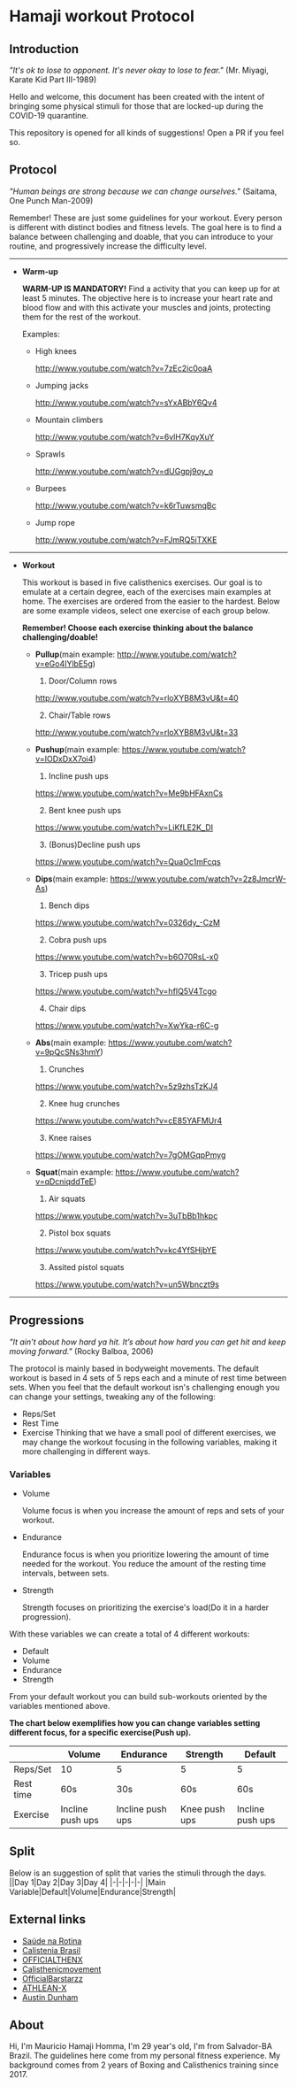 # Hamaji workout Protocol

## Introduction

  _"It's ok to lose to opponent. It's never okay to lose to fear."_ (Mr. Miyagi, Karate Kid Part III-1989)

Hello and welcome, this  document has been created with the intent of bringing some physical stimuli for those that are locked-up during the COVID-19 quarantine.

This repository is opened for all kinds of suggestions! Open a PR if you feel so. 

## Protocol

  _"Human beings are strong because we can change ourselves."_ (Saitama, One Punch Man-2009)

Remember! These are just some guidelines for your workout. Every person is different with distinct bodies and fitness levels. The goal here is to find a balance between challenging and doable, that you can introduce to your routine, and progressively increase the difficulty level.

---

* **Warm-up**

  **WARM-UP IS MANDATORY!** Find a activity that you can keep up for at least 5 minutes. The objective here is to increase your heart rate and blood flow and with this activate your muscles and joints, protecting them for the rest of the workout.

  Examples:
  
  * High knees

    http://www.youtube.com/watch?v=7zEc2ic0oaA

  * Jumping jacks
    
    http://www.youtube.com/watch?v=sYxABbY6Qv4

  * Mountain climbers

    http://www.youtube.com/watch?v=6vlH7KqyXuY

  * Sprawls

    http://www.youtube.com/watch?v=dUGgpj9oy_o

  * Burpees

    http://www.youtube.com/watch?v=k6rTuwsmqBc

  * Jump rope

    http://www.youtube.com/watch?v=FJmRQ5iTXKE

---

* **Workout**

  This workout is based in five calisthenics exercises. Our goal is to emulate at a certain degree, each of the exercises main examples at home. The exercises are ordered from the easier to the hardest. Below are some example videos, select one exercise of each group below. 
  
  **Remember! Choose each exercise thinking about the balance challenging/doable!**

  * **Pullup**(main example: http://www.youtube.com/watch?v=eGo4IYlbE5g)

    1. Door/Column rows

      http://www.youtube.com/watch?v=rloXYB8M3vU&t=40

    2. Chair/Table rows

      http://www.youtube.com/watch?v=rloXYB8M3vU&t=33

  * **Pushup**(main example: https://www.youtube.com/watch?v=IODxDxX7oi4)

    1. Incline push ups

      https://www.youtube.com/watch?v=Me9bHFAxnCs      

    2. Bent knee push ups

      https://www.youtube.com/watch?v=LiKfLE2K_DI

    3. (Bonus)Decline push ups

      https://www.youtube.com/watch?v=QuaOc1mFcqs

  * **Dips**(main example: https://www.youtube.com/watch?v=2z8JmcrW-As)

    1. Bench dips

      https://www.youtube.com/watch?v=0326dy_-CzM

    2. Cobra push ups

      https://www.youtube.com/watch?v=b6O70RsL-x0

    3. Tricep push ups

      https://www.youtube.com/watch?v=hfIQ5V4Tcgo

    4. Chair dips

      https://www.youtube.com/watch?v=XwYka-r6C-g

  * **Abs**(main example: https://www.youtube.com/watch?v=9pQcSNs3hmY)

    1. Crunches

      https://www.youtube.com/watch?v=5z9zhsTzKJ4

    2. Knee hug crunches

      https://www.youtube.com/watch?v=cE85YAFMUr4

    3. Knee raises

      https://www.youtube.com/watch?v=7gOMGqpPmyg

  * **Squat**(main example: https://www.youtube.com/watch?v=qDcniqddTeE)

    1. Air squats

      https://www.youtube.com/watch?v=3uTbBb1hkpc

    2. Pistol box squats

      https://www.youtube.com/watch?v=kc4YfSHjbYE

    3. Assited pistol squats

      https://www.youtube.com/watch?v=un5Wbnczt9s

---

## Progressions

_"It ain’t about how hard ya hit. It’s about how hard you can get hit and keep moving forward."_ (Rocky Balboa, 2006)

The protocol is mainly based in bodyweight movements. The default workout is based in 4 sets of 5 reps each and a minute of rest time between sets. When you feel that the default workout isn's challenging enough you can change your settings, tweaking any of the following:
- Reps/Set
- Rest Time
- Exercise
Thinking that we have a small pool of different exercises, we may change the workout focusing in the following variables, making it more challenging in different ways.

### Variables

  * Volume

    Volume focus is when you increase the amount of reps and sets of your workout.

  * Endurance

    Endurance focus is when you prioritize lowering the amount of time needed for the workout. You reduce the amount of the resting time intervals, between sets.

  * Strength
    
    Strength focuses on prioritizing the exercise's load(Do it in a harder progression).

With these variables we can create a total of 4 different workouts:
  - Default
  - Volume
  - Endurance
  - Strength

From your default workout you can build sub-workouts oriented by the variables mentioned above.

**The chart below exemplifies how you can change variables setting different focus, for a specific exercise(Push up).**

||Volume|Endurance|Strength|Default|
|-|-|-|-|-|
|Reps/Set|10|5|5|5|
|Rest time|60s|30s|60s|60s|
|Exercise|Incline push ups|Incline push ups|Knee push ups|Incline push ups|

## Split
Below is an suggestion of split that varies the stimuli through the days.
||Day 1|Day 2|Day 3|Day 4|
|-|-|-|-|-|
|Main Variable|Default|Volume|Endurance|Strength|

## External links

* [Saúde na Rotina](https://www.youtube.com/user/SaudenaRotina)
* [Calistenia Brasil](https://www.youtube.com/user/calisteniabrasil)
* [OFFICIALTHENX](https://www.youtube.com/user/TheMiamiTrainer)
* [Calisthenicmovement](https://www.youtube.com/user/Calisthenicmovement)
* [OfficialBarstarzz](https://www.youtube.com/user/OfficialBarstarzz)
* [ATHLEAN-X](https://www.youtube.com/user/JDCav24)
* [Austin Dunham](https://www.youtube.com/channel/UCRG_IQW6Yw5JmtTlKz8PBcg)

## About
Hi, I'm Mauricio Hamaji Homma, I'm 29 year's old, I'm from Salvador-BA Brazil. The guidelines here come from my personal fitness experience. My background comes from 2 years of Boxing and Calisthenics training since 2017.